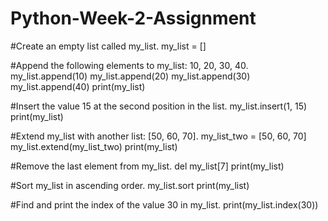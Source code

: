 # Python-Week-2-Assignment

#Create an empty list called my_list.
my_list = []

#Append the following elements to my_list: 10, 20, 30, 40.
my_list.append(10)
my_list.append(20)
my_list.append(30)
my_list.append(40)
print(my_list)

#Insert the value 15 at the second position in the list.
my_list.insert(1, 15)
print(my_list)

#Extend my_list with another list: [50, 60, 70].
my_list_two = [50, 60, 70]
my_list.extend(my_list_two)
print(my_list)

#Remove the last element from my_list.
del my_list[7]
print(my_list)

#Sort my_list in ascending order.
my_list.sort
print(my_list)

#Find and print the index of the value 30 in my_list.
print(my_list.index(30))
